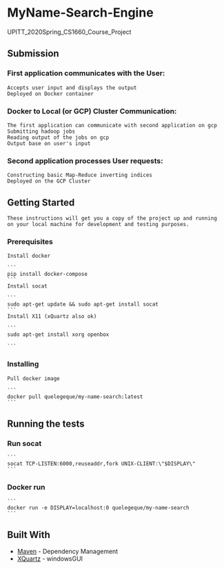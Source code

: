 # MyName-Search-Engine

UPITT_2020Spring_CS1660_Course_Project

## Submission

### First application communicates with the User: 
	Accepts user input and displays the output
	Deployed on Docker container

### Docker to Local (or GCP) Cluster Communication: 
	The first application can communicate with second application on gcp
	Submitting hadoop jobs
	Reading output of the jobs on gcp
	Output base on user's input

### Second application processes User requests: 
	Constructing basic Map-Reduce inverting indices
	Deployed on the GCP Cluster

## Getting Started
	
	These instructions will get you a copy of the project up and running on your local machine for development and testing purposes.


### Prerequisites

	Install docker

	```
	pip install docker-compose
	```
	Install socat

	```
	sudo apt-get update && sudo apt-get install socat
	```
	Install X11 (xQuartz also ok)

	```
	sudo apt-get install xorg openbox

	```

### Installing

	Pull docker image

	```
	docker pull quelegeque/my-name-search:latest
	```

## Running the tests

### Run socat

	```
	socat TCP-LISTEN:6000,reuseaddr,fork UNIX-CLIENT:\"$DISPLAY\"
	```

### Docker run

	```
	docker run -e DISPLAY=localhost:0 quelegeque/my-name-search
	```

## Built With

* [Maven](https://maven.apache.org/) - Dependency Management
* [XQuartz](https://www.xquartz.org/index.html) - windowsGUI
